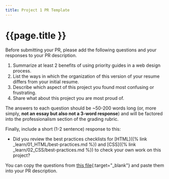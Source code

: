 ```yaml
---
title: Project 1 PR Template
---
```


# {{page.title }}

Before submitting your PR, please add the following questions and your responses to your PR description.

1. Summarize at least 2 benefits of using priority guides in a web design process.
1. List the ways in which the organization of this version of your resume differs from your initial resume.
1. Describe which aspect of this project you found most confusing or frustrating.
1. Share what about this project you are most proud of.

The answers to each question should be ~50-200 words long (or, more simply, **not an essay but also not a 3-word response**) and will be factored into the professionalism section of the grading rubric.

Finally, include a short (1-2 sentence) response to this:
- Did you review the best practices checklists for [HTML]({% link _learn/01_HTML/best-practices.md %}) and [CSS]({% link _learn/02_CSS/best-practices.md %}) to check your own work on this project?

You can copy the questions from [this file](https://gist.githubusercontent.com/angeliquejw/cffa95fe311f871d55795b146b3b2a0a/raw/02e7c9b7561e1cea071db793071e2fd6b32ce915/gd431-p1-pr-template.md){:target="_blank"} and paste them into your PR description.
